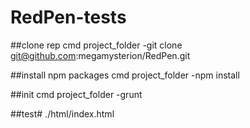 # RedPen-tests

##clone rep
cmd project_folder  -git clone git@github.com:megamysterion/RedPen.git

##install npm packages
cmd project_folder  -npm install

##init
cmd project_folder  -grunt

##test#
./html/index.html